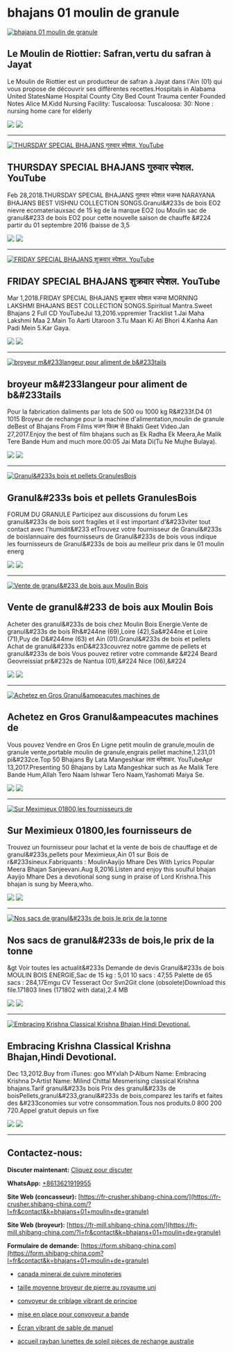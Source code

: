 # bhajans 01 moulin de granule

<a href="https://swt.shibang-china.com/?l=fr&img&k=bhajans+01+moulin+de+granule" target="_blank">![bhajans 01 moulin de granule](http://static.shibang-china.com/all-800x300/396.jpg)</a>

## Le Moulin de Riottier: Safran,vertu du safran à Jayat
Le Moulin de Riottier est un producteur de safran à Jayat dans l&#39;Ain (01) qui vous propose de découvrir ses différentes recettes.Hospitals in Alabama United StatesName Hospital County City Bed Count Trauma center Founded Notes Alice M.Kidd Nursing Facility: Tuscaloosa: Tuscaloosa: 30: None : nursing home care for elderly


<a href="https://whatsapp.shibangsoft.com/WhatsApp.php" target="_blank" title="WhatsApp">![](http://static.shibang-china.com/icon/whatsapp.png)</a> <a href="https://swt.shibang-china.com/?l=fr&icon&k=bhajans+01+moulin+de+granule" target="_blank">![](http://static.shibang-china.com/icon/chat-fr.png)</a>

---

<a href="https://swt.shibang-china.com/?l=fr&img&k=bhajans+01+moulin+de+granule" target="_blank">![THURSDAY SPECIAL BHAJANS गुरुवार स्पेशल. YouTube](http://static.shibang-china.com/all-800x300/982.jpg)</a>

## THURSDAY SPECIAL BHAJANS गुरुवार स्पेशल. YouTube
Feb 28,2018.THURSDAY SPECIAL BHAJANS गुरुवार स्पेशल भजन्स NARAYANA BHAJANS BEST VISHNU COLLECTION SONGS.Granul&#233s de bois EO2 nievre ecomateriauxsac de 15 kg de la marque EO2 (ou Moulin sac de granul&#233 de bois EO2 pour cette nouvelle saison de chauffe &#224 partir du 01 septembre 2016 (baisse de 3,5


<a href="https://whatsapp.shibangsoft.com/WhatsApp.php" target="_blank" title="WhatsApp">![](http://static.shibang-china.com/icon/whatsapp.png)</a> <a href="https://swt.shibang-china.com/?l=fr&icon&k=bhajans+01+moulin+de+granule" target="_blank">![](http://static.shibang-china.com/icon/chat-fr.png)</a>

---

<a href="https://swt.shibang-china.com/?l=fr&img&k=bhajans+01+moulin+de+granule" target="_blank">![FRIDAY SPECIAL BHAJANS शुक्रवार स्पेशल. YouTube](http://static.shibang-china.com/all-800x300/119.jpg)</a>

## FRIDAY SPECIAL BHAJANS शुक्रवार स्पेशल. YouTube
Mar 1,2018.FRIDAY SPECIAL BHAJANS शुक्रवार स्पेशल भजन्स MORNING LAKSHMI BHAJANS BEST COLLECTION SONGS.Spiritual Mantra.Sweet Bhajans 2 Full CD YouTubeJul 13,2016.vppremier Tracklist 1.Jai Maha Lakshmi Maa 2.Main To Aarti Utaroon 3.Tu Maan Ki Ati Bhori 4.Kanha Aan Padi Mein 5.Kar Gaya.


<a href="https://whatsapp.shibangsoft.com/WhatsApp.php" target="_blank" title="WhatsApp">![](http://static.shibang-china.com/icon/whatsapp.png)</a> <a href="https://swt.shibang-china.com/?l=fr&icon&k=bhajans+01+moulin+de+granule" target="_blank">![](http://static.shibang-china.com/icon/chat-fr.png)</a>

---

<a href="https://swt.shibang-china.com/?l=fr&img&k=bhajans+01+moulin+de+granule" target="_blank">![broyeur m&#233langeur pour aliment de b&#233tails](http://static.shibang-china.com/all-800x300/671.jpg)</a>

## broyeur m&#233langeur pour aliment de b&#233tails
Pour la fabrication daliments par lots de 500 ou 1000 kg R&#233f.D4 01 1015 Broyeur de rechange pour la machine d'alimentation,moulin de granule deBest of Bhajans From Films भजन फिल्म से Bhakti Geet Video.Jan 27,2017.Enjoy the best of film bhajans such as Ek Radha Ek Meera,Ae Malik Tere Bande Hum and much more.00:05 Jai Mata Di(Tu Ne Mujhe Bulaya).


<a href="https://whatsapp.shibangsoft.com/WhatsApp.php" target="_blank" title="WhatsApp">![](http://static.shibang-china.com/icon/whatsapp.png)</a> <a href="https://swt.shibang-china.com/?l=fr&icon&k=bhajans+01+moulin+de+granule" target="_blank">![](http://static.shibang-china.com/icon/chat-fr.png)</a>

---

<a href="https://swt.shibang-china.com/?l=fr&img&k=bhajans+01+moulin+de+granule" target="_blank">![Granul&#233s bois et pellets GranulesBois](http://static.shibang-china.com/all-800x300/1021.jpg)</a>

## Granul&#233s bois et pellets GranulesBois
FORUM DU GRANULE Participez aux discussions du forum Les granul&#233s de bois sont fragiles et il est important d'&#233viter tout contact avec l'humidit&#233 etTrouvez votre fournisseur de Granul&#233s de boislannuaire des fournisseurs de Granul&#233s de bois vous indique les fournisseurs de Granul&#233s de bois au meilleur prix dans le 01 moulin energ


<a href="https://whatsapp.shibangsoft.com/WhatsApp.php" target="_blank" title="WhatsApp">![](http://static.shibang-china.com/icon/whatsapp.png)</a> <a href="https://swt.shibang-china.com/?l=fr&icon&k=bhajans+01+moulin+de+granule" target="_blank">![](http://static.shibang-china.com/icon/chat-fr.png)</a>

---

<a href="https://swt.shibang-china.com/?l=fr&img&k=bhajans+01+moulin+de+granule" target="_blank">![Vente de granul&#233 de bois aux Moulin Bois](http://static.shibang-china.com/all-800x300/497.jpg)</a>

## Vente de granul&#233 de bois aux Moulin Bois
Acheter des granul&#233s de bois chez Moulin Bois Energie.Vente de granul&#233s de bois Rh&#244ne (69),Loire (42),Sa&#244ne et Loire (71),Puy de D&#244me (63) et Ain (01).Granul&#233s de bois et pellets Achat de granul&#233s enD&#233couvrez notre gamme de pellets et granul&#233s de bois Vous pouvez retirer votre commande &#224 Beard Geovreissiat pr&#232s de Nantua (01),&#224 Nice (06),&#224


<a href="https://whatsapp.shibangsoft.com/WhatsApp.php" target="_blank" title="WhatsApp">![](http://static.shibang-china.com/icon/whatsapp.png)</a> <a href="https://swt.shibang-china.com/?l=fr&icon&k=bhajans+01+moulin+de+granule" target="_blank">![](http://static.shibang-china.com/icon/chat-fr.png)</a>

---

<a href="https://swt.shibang-china.com/?l=fr&img&k=bhajans+01+moulin+de+granule" target="_blank">![Achetez en Gros Granul&ampeacutes machines de](http://static.shibang-china.com/all-800x300/100.jpg)</a>

## Achetez en Gros Granul&ampeacutes machines de
Vous pouvez Vendre en Gros En Ligne petit moulin de granule,moulin de granule vente,portable moulin de granule,engrais pellet machine,1.231,01 pi&#232ce.Top 50 Bhajans By Lata Mangeshkar लता मंगेशकर. YouTubeApr 13,2017.Presenting 50 Bhajans by Lata Mangeshkar such as Ae Malik Tere Bande Hum,Allah Tero Naam Ishwar Tero Naam,Yashomati Maiya Se.


<a href="https://whatsapp.shibangsoft.com/WhatsApp.php" target="_blank" title="WhatsApp">![](http://static.shibang-china.com/icon/whatsapp.png)</a> <a href="https://swt.shibang-china.com/?l=fr&icon&k=bhajans+01+moulin+de+granule" target="_blank">![](http://static.shibang-china.com/icon/chat-fr.png)</a>

---

<a href="https://swt.shibang-china.com/?l=fr&img&k=bhajans+01+moulin+de+granule" target="_blank">![Sur Meximieux 01800,les fournisseurs de](http://static.shibang-china.com/all-800x300/372.jpg)</a>

## Sur Meximieux 01800,les fournisseurs de
Trouvez un fournisseur pour lachat et la vente de bois de chauffage et de granul&#233s,pellets pour Meximieux,Ain 01 sur Bois de r&#233sineux.Fabriquants : MoulinAayijo Mhare Des With Lyrics Popular Meera Bhajan Sanjeevani.Aug 8,2016.Listen and enjoy this soulful bhajan Aayijo Mhare Des a devotional song sung in praise of Lord Krishna.This bhajan is sung by Meera,who.


<a href="https://whatsapp.shibangsoft.com/WhatsApp.php" target="_blank" title="WhatsApp">![](http://static.shibang-china.com/icon/whatsapp.png)</a> <a href="https://swt.shibang-china.com/?l=fr&icon&k=bhajans+01+moulin+de+granule" target="_blank">![](http://static.shibang-china.com/icon/chat-fr.png)</a>

---

<a href="https://swt.shibang-china.com/?l=fr&img&k=bhajans+01+moulin+de+granule" target="_blank">![Nos sacs de granul&#233s de bois,le prix de la tonne](http://static.shibang-china.com/all-800x300/805.jpg)</a>

## Nos sacs de granul&#233s de bois,le prix de la tonne
&gt Voir toutes les actualit&#233s Demande de devis Granul&#233s de bois MOULIN BOIS ENERGIE,Sac de 15 kg : 5,01 10 sacs : 47,55 Palette de 65 sacs : 284,17Emgu CV Tesseract Ocr Svn2Git clone (obsolete)Download this file.171803 lines (171802 with data),2.4 MB


<a href="https://whatsapp.shibangsoft.com/WhatsApp.php" target="_blank" title="WhatsApp">![](http://static.shibang-china.com/icon/whatsapp.png)</a> <a href="https://swt.shibang-china.com/?l=fr&icon&k=bhajans+01+moulin+de+granule" target="_blank">![](http://static.shibang-china.com/icon/chat-fr.png)</a>

---

<a href="https://swt.shibang-china.com/?l=fr&img&k=bhajans+01+moulin+de+granule" target="_blank">![Embracing Krishna Classical Krishna Bhajan,Hindi Devotional.](http://static.shibang-china.com/all-800x300/1200.jpg)</a>

## Embracing Krishna Classical Krishna Bhajan,Hindi Devotional.
Dec 13,2012.Buy from iTunes: goo MYxIah ▻Album Name: Embracing Krishna ▻Artist Name: Milind Chittal Mesmerising classical Krishna bhajans.Tarif granul&#233s bois Prix des granul&#233s de boisPellets,granul&#233,granul&#233s de bois,comparez les tarifs et faites des &#233conomies sur votre consommation.Tous nos produits.0 800 200 720.Appel gratuit depuis un fixe


<a href="https://whatsapp.shibangsoft.com/WhatsApp.php" target="_blank" title="WhatsApp">![](http://static.shibang-china.com/icon/whatsapp.png)</a> <a href="https://swt.shibang-china.com/?l=fr&icon&k=bhajans+01+moulin+de+granule" target="_blank">![](http://static.shibang-china.com/icon/chat-fr.png)</a>

---
## Contactez-nous:

**Discuter maintenant:** [Cliquez pour discuter](https://swt.shibang-china.com?l=fr&contact&k=bhajans+01+moulin+de+granule)

**WhatsApp:**  [+8613621919955](https://whatsapp.shibangsoft.com/WhatsApp.php)

**Site Web (concasseur):** [https://fr-crusher.shibang-china.com/](https://fr-crusher.shibang-china.com/?l=fr&contact&k=bhajans+01+moulin+de+granule)

**Site Web (broyeur):** [https://fr-mill.shibang-china.com/](https://fr-mill.shibang-china.com/?l=fr&contact&k=bhajans+01+moulin+de+granule)

**Formulaire de demande:** [https://form.shibang-china.com](https://form.shibang-china.com?l=fr&contact&k=bhajans+01+moulin+de+granule)

* [canada minerai de cuivre minoteries](../41/canada%20minerai%20de%20cuivre%20minoteries.md)

* [taille moyenne broyeur de pierre au royaume uni](../46/taille%20moyenne%20broyeur%20de%20pierre%20au%20royaume%20uni.md)

* [convoyeur de criblage vibrant de principe](../43/convoyeur%20de%20criblage%20vibrant%20de%20principe.md)

* [mise en place pour convoyeur a bande](../51/mise%20en%20place%20pour%20convoyeur%20a%20bande.md)

* [Écran vibrant de sable de manuel](../48/%C3%89cran%20vibrant%20de%20sable%20de%20manuel.md)

* [accueil rayban lunettes de soleil pièces de rechange australie](../47/accueil%20rayban%20lunettes%20de%20soleil%20pi%C3%A8ces%20de%20rechange%20australie.md)